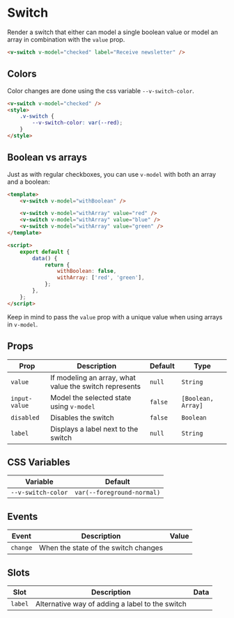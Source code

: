# Switch

Render a switch that either can model a single boolean value or model an array in combination with the `value` prop.

```html
<v-switch v-model="checked" label="Receive newsletter" />
```

## Colors

Color changes are done using the css variable `--v-switch-color`.

```html
<v-switch v-model="checked" />
<style>
	.v-switch {
		--v-switch-color: var(--red);
	}
</style>
```

## Boolean vs arrays

Just as with regular checkboxes, you can use `v-model` with both an array and a boolean:

```html
<template>
	<v-switch v-model="withBoolean" />

	<v-switch v-model="withArray" value="red" />
	<v-switch v-model="withArray" value="blue" />
	<v-switch v-model="withArray" value="green" />
</template>

<script>
	export default {
		data() {
			return {
				withBoolean: false,
				withArray: ['red', 'green'],
			};
		},
	};
</script>
```

Keep in mind to pass the `value` prop with a unique value when using arrays in `v-model`.

## Props

| Prop          | Description                                            | Default | Type               |
| ------------- | ------------------------------------------------------ | ------- | ------------------ |
| `value`       | If modeling an array, what value the switch represents | `null`  | `String`           |
| `input-value` | Model the selected state using `v-model`               | `false` | `[Boolean, Array]` |
| `disabled`    | Disables the switch                                    | `false` | `Boolean`          |
| `label`       | Displays a label next to the switch                    | `null`  | `String`           |

## CSS Variables

| Variable           | Default                    |
| ------------------ | -------------------------- |
| `--v-switch-color` | `var(--foreground-normal)` |

## Events

| Event    | Description                          | Value |
| -------- | ------------------------------------ | ----- |
| `change` | When the state of the switch changes |       |

## Slots

| Slot    | Description                                     | Data |
| ------- | ----------------------------------------------- | ---- |
| `label` | Alternative way of adding a label to the switch |      |
